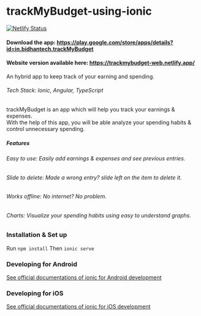 # trackMyBudget-using-ionic
[![Netlify Status](https://api.netlify.com/api/v1/badges/f3334d6c-c5af-419d-87ae-10b4a57ccbe7/deploy-status)](https://app.netlify.com/sites/trackmybudget-ionic/deploys)

#### Download the app: https://play.google.com/store/apps/details?id=in.bidhantech.trackMyBudget
#### Website version available here: https://trackmybudget-web.netlify.app/
An hybrid app to keep track of your earning and spending.
###### Tech Stack: Ionic, Angular, TypeScript

trackMyBudget is an app which will help you track your earnings & expenses. <br/>
With the help of this app, you will be able analyze your spending habits & control unnecessary spending.
##### Features
###### Easy to use: Easily add earnings & expenses and see previous entries.
###### Slide to delete: Made a wrong entry? slide left on the item to delete it.
###### Works offline: No internet? No problem.
###### Charts: Visualize your spending habits using easy to understand graphs.

### Installation & Set up
Run `npm install`
Then `ionic serve`

### Developing for Android
[See official documentations of ionic for Android development](https://ionicframework.com/docs/developing/android)

### Developing for iOS
[See official documentations of ionic for iOS development](https://ionicframework.com/docs/developing/ios)
